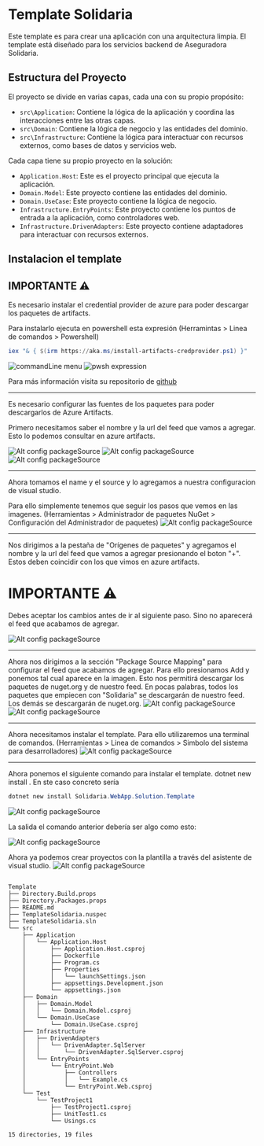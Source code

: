 # Template Solidaria

Este template es para crear una aplicación con una arquitectura limpia. El template está diseñado para los servicios backend de Aseguradora Solidaria.

## Estructura del Proyecto

El proyecto se divide en varias capas, cada una con su propio propósito:

- `src\Application`: Contiene la lógica de la aplicación y coordina las interacciones entre las otras capas.
- `src\Domain`: Contiene la lógica de negocio y las entidades del dominio.
- `src\Infrastructure`: Contiene la lógica para interactuar con recursos externos, como bases de datos y servicios web.

Cada capa tiene su propio proyecto en la solución:

- `Application.Host`: Este es el proyecto principal que ejecuta la aplicación.
- `Domain.Model`: Este proyecto contiene las entidades del dominio.
- `Domain.UseCase`: Este proyecto contiene la lógica de negocio.
- `Infrastructure.EntryPoints`: Este proyecto contiene los puntos de entrada a la aplicación, como controladores web.
- `Infrastructure.DrivenAdapters`: Este proyecto contiene adaptadores para interactuar con recursos externos.

## Instalacion el template

## IMPORTANTE ⚠️

Es necesario instalar el credential provider de azure para poder descargar los paquetes de artifacts.

Para instalarlo ejecuta en powershell esta expresión (Herramintas > Linea de comandos > Powershell)

```powershell
iex "& { $(irm https://aka.ms/install-artifacts-credprovider.ps1) }"
```

![commandLine menu](wiki/assets/0.jpg)
![pwsh expression](wiki/assets/pwsh.jpg)

Para más información visita su repositorio de [github](https://github.com/microsoft/artifacts-credprovider#setup)

---

Es necesario configurar las fuentes de los paquetes para poder descargarlos de Azure Artifacts.

Primero necesitamos saber el nombre y la url del feed que vamos a agregar. Esto lo podemos consultar en azure artifacts.

![Alt config packageSource](wiki/assets/1.jpg)
![Alt config packageSource](wiki/assets/2.jpg)
![Alt config packageSource](wiki/assets/3.jpg)

---

Ahora tomamos el name y el source y lo agregamos a nuestra configuracion de visual studio.

Para ello simplemente tenemos que seguir los pasos que vemos en las imagenes. (Herramientas > Administrador de paquetes NuGet > Configuración del Administrador de paquetes)
![Alt config packageSource](wiki/assets/4.jpg)

---

Nos dirigimos a la pestaña de "Orígenes de paquetes" y agregamos el nombre y la url del feed que vamos a agregar presionando el boton "+". Estos deben coincidir con los que vimos en azure artifacts.

# IMPORTANTE ⚠️

Debes aceptar los cambios antes de ir al siguiente paso. Sino no aparecerá el feed que acabamos de agregar.

![Alt config packageSource](wiki/assets/5.jpg)

---

Ahora nos dirigimos a la sección "Package Source Mapping" para configurar el feed que acabamos de agregar. Para ello presionamos Add y ponemos tal cual aparece en la imagen. Esto nos permitirá descargar los paquetes de nuget.org y de nuestro feed. En pocas palabras, todos los paquetes que empiecen con "Solidaria" se descargarán de nuestro feed. Los demás se descargarán de nuget.org.
![Alt config packageSource](wiki/assets/6.jpg)
![Alt config packageSource](wiki/assets/7.jpg)

---

Ahora necesitamos instalar el template. Para ello utilizaremos una terminal de comandos. (Herramientas > Linea de comandos > Simbolo del sistema para desarrolladores)
![Alt config packageSource](wiki/assets/8.jpg)

---

Ahora ponemos el siguiente comando para instalar el template.
dotnet new install <NombreDelPaquete>. En ste caso concreto sería

```powershell
dotnet new install Solidaria.WebApp.Solution.Template
```

![Alt config packageSource](wiki/assets/9.jpg)

La salida el comando anterior debería ser algo como esto:

![Alt config packageSource](wiki/assets/10.jpg)

Ahora ya podemos crear proyectos con la plantilla a través del asistente de visual studio.
![Alt config packageSource](wiki/assets/11.jpg)

```

Template
├── Directory.Build.props
├── Directory.Packages.props
├── README.md
├── TemplateSolidaria.nuspec
├── TemplateSolidaria.sln
└── src
    ├── Application
    │   └── Application.Host
    │       ├── Application.Host.csproj
    │       ├── Dockerfile
    │       ├── Program.cs
    │       ├── Properties
    │       │   └── launchSettings.json
    │       ├── appsettings.Development.json
    │       └── appsettings.json
    ├── Domain
    │   ├── Domain.Model
    │   │   └── Domain.Model.csproj
    │   └── Domain.UseCase
    │       └── Domain.UseCase.csproj
    ├── Infrastructure
    │   ├── DrivenAdapters
    │   │   └── DrivenAdapter.SqlServer
    │   │       └── DrivenAdapter.SqlServer.csproj
    │   └── EntryPoints
    │       └── EntryPoint.Web
    │           ├── Controllers
    │           │   └── Example.cs
    │           └── EntryPoint.Web.csproj
    └── Test
        └── TestProject1
            ├── TestProject1.csproj
            ├── UnitTest1.cs
            └── Usings.cs

15 directories, 19 files

```
